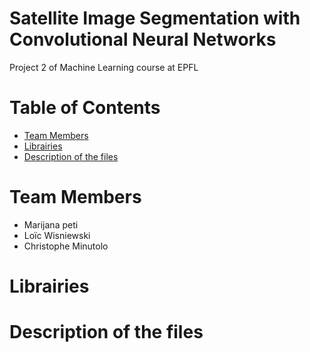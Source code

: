 # Satellite Image Segmentation with Convolutional Neural Networks
Project 2 of Machine Learning course at EPFL
# Table of Contents

* [Team Members](#team-members)
* [Librairies](#Librairies)
* [Description of the files](#Description-of-the-files)

# <a name="team-members"></a>Team Members
* Marijana peti
* Loïc Wisniewski
* Christophe Minutolo

# <a name="Librairies"></a>Librairies

# <a name="Description-of-the-files"></a>Description of the files






